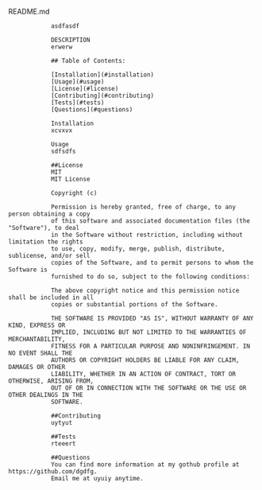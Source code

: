 README.md
                
                asdfasdf

                DESCRIPTION
                erwerw

                ## Table of Contents:

                [Installation](#installation)
                [Usage](#usage)
                [License](#license)
                [Contributing](#contributing)
                [Tests](#tests)
                [Questions](#questions)

                Installation
                xcvxvx

                Usage
                sdfsdfs

                ##License
                MIT
                MIT License

                Copyright (c) 
                
                Permission is hereby granted, free of charge, to any person obtaining a copy
                of this software and associated documentation files (the "Software"), to deal
                in the Software without restriction, including without limitation the rights
                to use, copy, modify, merge, publish, distribute, sublicense, and/or sell
                copies of the Software, and to permit persons to whom the Software is
                furnished to do so, subject to the following conditions:
                
                The above copyright notice and this permission notice shall be included in all
                copies or substantial portions of the Software.
                
                THE SOFTWARE IS PROVIDED "AS IS", WITHOUT WARRANTY OF ANY KIND, EXPRESS OR
                IMPLIED, INCLUDING BUT NOT LIMITED TO THE WARRANTIES OF MERCHANTABILITY,
                FITNESS FOR A PARTICULAR PURPOSE AND NONINFRINGEMENT. IN NO EVENT SHALL THE
                AUTHORS OR COPYRIGHT HOLDERS BE LIABLE FOR ANY CLAIM, DAMAGES OR OTHER
                LIABILITY, WHETHER IN AN ACTION OF CONTRACT, TORT OR OTHERWISE, ARISING FROM,
                OUT OF OR IN CONNECTION WITH THE SOFTWARE OR THE USE OR OTHER DEALINGS IN THE
                SOFTWARE.

                ##Contributing
                uytyut

                ##Tests
                rteeert

                ##Questions
                You can find more information at my gothub profile at https://github.com/dgdfg.
                Email me at uyuiy anytime.


                